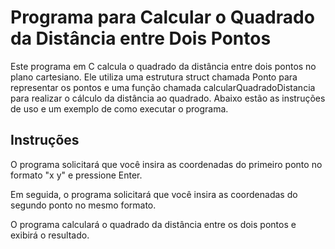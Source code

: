 # Programa para Calcular o Quadrado da Distância entre Dois Pontos


Este programa em C calcula o quadrado da distância entre dois pontos no plano cartesiano. Ele utiliza uma estrutura struct chamada Ponto para representar os pontos e uma função chamada calcularQuadradoDistancia para realizar o cálculo da distância ao quadrado. Abaixo estão as instruções de uso e um exemplo de como executar o programa.

## Instruções

O programa solicitará que você insira as coordenadas do primeiro ponto no formato "x y" e pressione Enter.

Em seguida, o programa solicitará que você insira as coordenadas do segundo ponto no mesmo formato.

O programa calculará o quadrado da distância entre os dois pontos e exibirá o resultado.